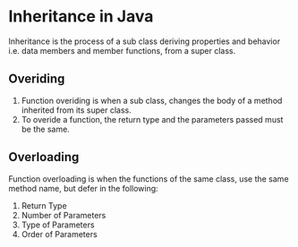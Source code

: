 # Inheritance in Java

Inheritance is the process of a sub class deriving properties and behavior i.e. data members and member functions, from a super class.

## Overiding

1. Function overiding is when a sub class, changes the body of a method inherited from its super class.
2. To overide a function, the return type and the parameters passed must be the same.

## Overloading

Function overloading is when the functions of the same class, use the same method name, but defer in the following:
1. Return Type
2. Number of Parameters
3. Type of Parameters
4. Order of Parameters